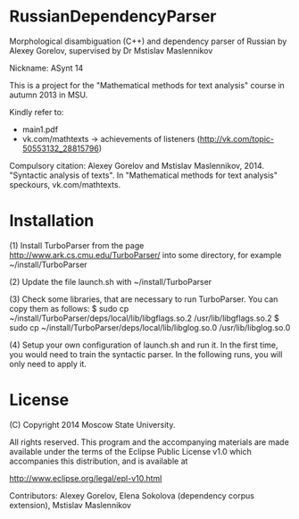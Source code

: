 RussianDependencyParser
=======================

Morphological disambiguation (C++) and dependency parser of Russian by Alexey Gorelov, supervised by Dr Mstislav Maslennikov

Nickname: ASynt 14

This is a project for the "Mathematical methods for text analysis" course in autumn 2013 in MSU. 

Kindly refer to:
- main1.pdf
- vk.com/mathtexts -> achievements of listeners (http://vk.com/topic-50553132_28815796)

Compulsory citation:
Alexey Gorelov and Mstislav Maslennikov, 2014. "Syntactic analysis of texts". In "Mathematical methods for text analysis" speckours, vk.com/mathtexts.

Installation
============

(1) Install TurboParser from the page http://www.ark.cs.cmu.edu/TurboParser/ into some directory,
for example ~/install/TurboParser

(2) Update the file launch.sh with ~/install/TurboParser

(3) Check some libraries, that are necessary to run TurboParser. You can copy them as follows:
$ sudo cp ~/install/TurboParser/deps/local/lib/libgflags.so.2 /usr/lib/libgflags.so.2
$ sudo cp ~/install/TurboParser/deps/local/lib/libglog.so.0 /usr/lib/libglog.so.0

(4) Setup your own configuration of launch.sh and run it. In the first time, you would need to train
the syntactic parser. In the following runs, you will only need to apply it.

License
=======

  
   (C) Copyright 2014 Moscow State University.

   All rights reserved. This program and the accompanying materials
   are made available under the terms of the Eclipse Public License v1.0
   which accompanies this distribution, and is available at
   
   http://www.eclipse.org/legal/epl-v10.html
  
   Contributors:
       Alexey Gorelov, Elena Sokolova (dependency corpus extension), Mstislav Maslennikov
